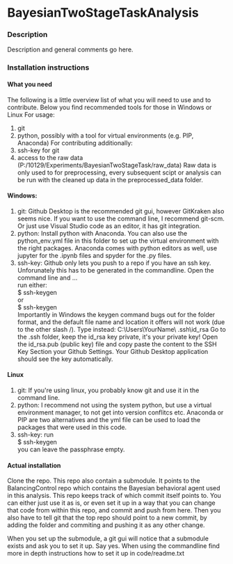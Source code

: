 # BayesianTwoStageTaskAnalysis

### Description
Description and general comments go here.

### Installation instructions
 #### What you need
 The following is a little overview list of what you will need to use and to contribute. Below you find recommended tools for those in Windows or Linux
 For usage:
 1. git
 2. python, possibly with a tool for virtual environments (e.g. PIP, Anaconda)
 For contributing additionally:
 3. ssh-key for git
 4. access to the raw data (P:/10129/Experiments/BayesianTwoStageTask/raw_data)
    Raw data is only used to for preprocessing, every subsequent scipt or analysis can be run with the cleaned up data in the preprocessed_data folder.
 #### Windows:
 1. git: Github Desktop is the recommended git gui, however GitKraken also seems nice. If you want to use the command line, I recommend git-scm. Or just use Visual Studio code as an editor, it has git integration.
 2. python: Install python with Anaconda. You can also use the python_env.yml file in this folder to set up the virtual environment with the right packages. Anaconda comes with python editors as well, use jupyter for the .ipynb files and spyder for the .py files.
 3. ssh-key: Github only lets you push to a repo if you have an ssh key. Unforunately this has to be generated in the commandline. Open the command line and ...\
    run either:\
    $ ssh-keygen\
    or\
    $ ssh-keygen\
    Importantly in Windows the keygen command bugs out for the folder format, and the default file name and location it offers will not work (due to the other slash /). Type instead: C:\Users\YourName\ .ssh\id_rsa
    Go to the .ssh folder, keep the id_rsa key private, it's your private key! Open the id_rsa.pub (public key) file and copy paste the content to the SSH Key Section your Github Settings. Your Github Desktop application should see the key automatically.

 #### Linux 
 1. git: If you're using linux, you probably know git and use it in the command line.
 2. python: I recommend not using the system python, but use a virtual environment manager, to not get into version conflitcs etc. Anaconda or PIP are two alternatives and the yml file can be used to load the packages that were used in this code.
 3. ssh-key: run\
    $ ssh-keygen\
    you can leave the passphrase empty.

 #### Actual installation
 Clone the repo. This repo also contain a submodule. It points to the BalancingControl repo which contains the Bayesian behavioral agent used in this analysis. This repo keeps track of which commit itself points to. You can either just use it as is, or even set it up in a way that you can change that code from within this repo, and commit and push from here. Then you also have to tell git that the top repo should point to a new commit, by adding the folder and commiting and pushing it as any other change.
 
 When you set up the submodule, a git gui will notice that a submodule exists and ask you to set it up. Say yes. When using the commandline find more in depth instructions how to set it up in code/readme.txt